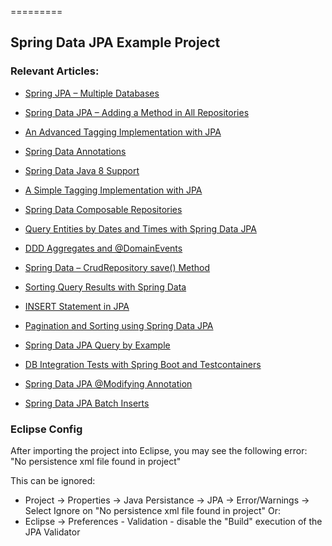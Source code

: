 =========

## Spring Data JPA Example Project

### Relevant Articles: 
- [Spring JPA – Multiple Databases](http://www.baeldung.com/spring-data-jpa-multiple-databases)
- [Spring Data JPA – Adding a Method in All Repositories](http://www.baeldung.com/spring-data-jpa-method-in-all-repositories)
- [An Advanced Tagging Implementation with JPA](http://www.baeldung.com/jpa-tagging-advanced)
- [Spring Data Annotations](http://www.baeldung.com/spring-data-annotations)
- [Spring Data Java 8 Support](http://www.baeldung.com/spring-data-java-8)
- [A Simple Tagging Implementation with JPA](http://www.baeldung.com/jpa-tagging)
- [Spring Data Composable Repositories](https://www.baeldung.com/spring-data-composable-repositories)
- [Query Entities by Dates and Times with Spring Data JPA](https://www.baeldung.com/spring-data-jpa-query-by-date)
- [DDD Aggregates and @DomainEvents](https://www.baeldung.com/spring-data-ddd)
- [Spring Data – CrudRepository save() Method](https://www.baeldung.com/spring-data-crud-repository-save)

- [Sorting Query Results with Spring Data](https://www.baeldung.com/spring-data-sorting)
- [INSERT Statement in JPA](https://www.baeldung.com/jpa-insert)
- [Pagination and Sorting using Spring Data JPA](https://www.baeldung.com/spring-data-jpa-pagination-sorting)
- [Spring Data JPA Query by Example](https://www.baeldung.com/spring-data-query-by-example)
- [DB Integration Tests with Spring Boot and Testcontainers](https://www.baeldung.com/spring-boot-testcontainers-integration-test)
- [Spring Data JPA @Modifying Annotation](https://www.baeldung.com/spring-data-jpa-modifying-annotation)
- [Spring Data JPA Batch Inserts](https://www.baeldung.com/spring-data-jpa-batch-inserts)

### Eclipse Config 
After importing the project into Eclipse, you may see the following error:  
"No persistence xml file found in project"

This can be ignored: 
- Project -> Properties -> Java Persistance -> JPA -> Error/Warnings -> Select Ignore on "No persistence xml file found in project"
Or: 
- Eclipse -> Preferences - Validation - disable the "Build" execution of the JPA Validator 

